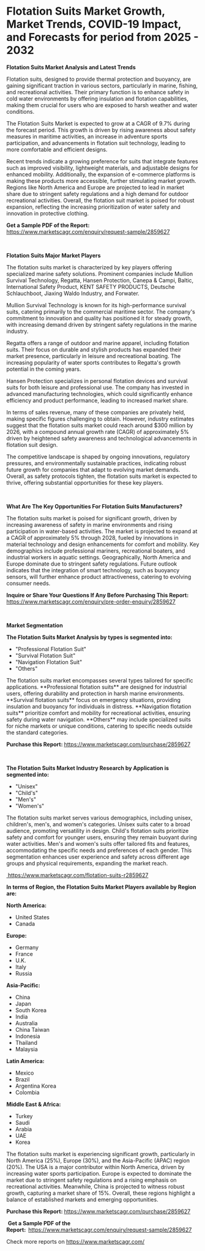 <p><h1>Flotation Suits Market Growth, Market Trends, COVID-19 Impact, and Forecasts for period from 2025 - 2032</h1></p><p><strong>Flotation Suits Market Analysis and Latest Trends</strong></p>
<p><p>Flotation suits, designed to provide thermal protection and buoyancy, are gaining significant traction in various sectors, particularly in marine, fishing, and recreational activities. Their primary function is to enhance safety in cold water environments by offering insulation and flotation capabilities, making them crucial for users who are exposed to harsh weather and water conditions.</p><p>The Flotation Suits Market is expected to grow at a CAGR of 9.7% during the forecast period. This growth is driven by rising awareness about safety measures in maritime activities, an increase in adventure sports participation, and advancements in flotation suit technology, leading to more comfortable and efficient designs. </p><p>Recent trends indicate a growing preference for suits that integrate features such as improved visibility, lightweight materials, and adjustable designs for enhanced mobility. Additionally, the expansion of e-commerce platforms is making these products more accessible, further stimulating market growth. Regions like North America and Europe are projected to lead in market share due to stringent safety regulations and a high demand for outdoor recreational activities. Overall, the flotation suit market is poised for robust expansion, reflecting the increasing prioritization of water safety and innovation in protective clothing.</p></p>
<p><strong>Get a Sample PDF of the Report:&nbsp;</strong> <a href="https://www.marketscagr.com/enquiry/request-sample/2859627?utm_campaign=2468&utm_medium=2&utm_source=Github&utm_content=ia&utm_term=12032025&utm_id=flotation-suits">https://www.marketscagr.com/enquiry/request-sample/2859627</a></p>
<p>&nbsp;</p>
<p><strong>Flotation Suits Major Market Players</strong></p>
<p><p>The flotation suits market is characterized by key players offering specialized marine safety solutions. Prominent companies include Mullion Survival Technology, Regatta, Hansen Protection, Canepa & Campi, Baltic, International Safety Product, KENT SAFETY PRODUCTS, Deutsche Schlauchboot, Jiaxing Waldo Industry, and Forwater.</p><p>Mullion Survival Technology is known for its high-performance survival suits, catering primarily to the commercial maritime sector. The company's commitment to innovation and quality has positioned it for steady growth, with increasing demand driven by stringent safety regulations in the marine industry.</p><p>Regatta offers a range of outdoor and marine apparel, including flotation suits. Their focus on durable and stylish products has expanded their market presence, particularly in leisure and recreational boating. The increasing popularity of water sports contributes to Regatta's growth potential in the coming years.</p><p>Hansen Protection specializes in personal flotation devices and survival suits for both leisure and professional use. The company has invested in advanced manufacturing technologies, which could significantly enhance efficiency and product performance, leading to increased market share.</p><p>In terms of sales revenue, many of these companies are privately held, making specific figures challenging to obtain. However, industry estimates suggest that the flotation suits market could reach around $300 million by 2026, with a compound annual growth rate (CAGR) of approximately 5% driven by heightened safety awareness and technological advancements in flotation suit design.</p><p>The competitive landscape is shaped by ongoing innovations, regulatory pressures, and environmentally sustainable practices, indicating robust future growth for companies that adapt to evolving market demands. Overall, as safety protocols tighten, the flotation suits market is expected to thrive, offering substantial opportunities for these key players.</p></p>
<p>&nbsp;</p>
<p><strong>What Are The Key Opportunities For Flotation Suits Manufacturers?</strong></p>
<p><p>The flotation suits market is poised for significant growth, driven by increasing awareness of safety in marine environments and rising participation in water-based activities. The market is projected to expand at a CAGR of approximately 5% through 2028, fueled by innovations in material technology and design enhancements for comfort and mobility. Key demographics include professional mariners, recreational boaters, and industrial workers in aquatic settings. Geographically, North America and Europe dominate due to stringent safety regulations. Future outlook indicates that the integration of smart technology, such as buoyancy sensors, will further enhance product attractiveness, catering to evolving consumer needs.</p></p>
<p><strong>Inquire or Share Your Questions If Any Before Purchasing This Report:</strong> <a href="https://www.marketscagr.com/enquiry/pre-order-enquiry/2859627?utm_campaign=2468&utm_medium=2&utm_source=Github&utm_content=ia&utm_term=12032025&utm_id=flotation-suits">https://www.marketscagr.com/enquiry/pre-order-enquiry/2859627</a></p>
<p>&nbsp;</p>
<p><strong>Market Segmentation</strong></p>
<p><strong>The Flotation Suits Market Analysis by types is segmented into:</strong></p>
<p><ul><li>"Professional Flotation Suit"</li><li>"Survival Flotation Suit"</li><li>"Navigation Flotation Suit"</li><li>"Others"</li></ul></p>
<p><p>The flotation suits market encompasses several types tailored for specific applications. **Professional flotation suits** are designed for industrial users, offering durability and protection in harsh marine environments. **Survival flotation suits** focus on emergency situations, providing insulation and buoyancy for individuals in distress. **Navigation flotation suits** prioritize comfort and mobility for recreational activities, ensuring safety during water navigation. **Others** may include specialized suits for niche markets or unique conditions, catering to specific needs outside the standard categories.</p></p>
<p><strong>Purchase this Report:&nbsp;</strong><a href="https://www.marketscagr.com/purchase/2859627?utm_campaign=2468&utm_medium=2&utm_source=Github&utm_content=ia&utm_term=12032025&utm_id=flotation-suits">https://www.marketscagr.com/purchase/2859627</a></p>
<p>&nbsp;</p>
<p><strong>The Flotation Suits Market Industry Research by Application is segmented into:</strong></p>
<p><ul><li>"Unisex"</li><li>"Child's"</li><li>"Men's"</li><li>"Women's"</li></ul></p>
<p><p>The flotation suits market serves various demographics, including unisex, children's, men's, and women's categories. Unisex suits cater to a broad audience, promoting versatility in design. Child's flotation suits prioritize safety and comfort for younger users, ensuring they remain buoyant during water activities. Men's and women's suits offer tailored fits and features, accommodating the specific needs and preferences of each gender. This segmentation enhances user experience and safety across different age groups and physical requirements, expanding the market reach.</p></p>
<p><a href="https://www.marketscagr.com/flotation-suits-r2859627?utm_campaign=2468&utm_medium=2&utm_source=Github&utm_content=ia&utm_term=12032025&utm_id=flotation-suits">&nbsp;https://www.marketscagr.com/flotation-suits-r2859627</a></p>
<p><strong>In terms of Region, the Flotation Suits Market Players available by Region are:</strong></p>
<p>
    <p> <strong> North America: </strong>
        <ul>
            <li>United States</li>
            <li>Canada</li>
        </ul>
        </p> 
    <p> <strong> Europe: </strong>
        <ul>
            <li>Germany</li>
            <li>France</li>
            <li>U.K.</li>
            <li>Italy</li>
            <li>Russia</li>
        </ul>
        </p> 
    <p> <strong> Asia-Pacific: </strong>
        <ul>
            <li>China</li>
            <li>Japan</li>
            <li>South Korea</li>
            <li>India</li>
            <li>Australia</li>
            <li>China Taiwan</li>
            <li>Indonesia</li>
            <li>Thailand</li>
            <li>Malaysia</li>
        </ul>
        </p> 
    <p> <strong> Latin America: </strong>
        <ul>
            <li>Mexico</li>
            <li>Brazil</li>
            <li>Argentina Korea</li>
            <li>Colombia</li>
        </ul>
        </p> 
    <p> <strong> Middle East & Africa: </strong>
        <ul>
            <li>Turkey</li>
            <li>Saudi</li>
            <li>Arabia</li>
            <li>UAE</li>
            <li>Korea</li>
        </ul>
    </p>
    </p>
<p><p>The flotation suits market is experiencing significant growth, particularly in North America (25%), Europe (30%), and the Asia-Pacific (APAC) region (20%). The USA is a major contributor within North America, driven by increasing water sports participation. Europe is expected to dominate the market due to stringent safety regulations and a rising emphasis on recreational activities. Meanwhile, China is projected to witness robust growth, capturing a market share of 15%. Overall, these regions highlight a balance of established markets and emerging opportunities.</p></p>
<p><strong>Purchase this Report: </strong><a href="https://www.marketscagr.com/purchase/2859627?utm_campaign=2468&utm_medium=2&utm_source=Github&utm_content=ia&utm_term=12032025&utm_id=flotation-suits">https://www.marketscagr.com/purchase/2859627</a></p>
<p>&nbsp;<strong>Get a Sample PDF of the Report:&nbsp;&nbsp;</strong><a href="https://www.marketscagr.com/enquiry/request-sample/2859627?utm_campaign=2468&utm_medium=2&utm_source=Github&utm_content=ia&utm_term=12032025&utm_id=flotation-suits">https://www.marketscagr.com/enquiry/request-sample/2859627</a></p>
<p><strong></strong></p>
<p>Check more reports on <a href="https://www.marketscagr.com/?utm_campaign=2468&utm_medium=2&utm_source=Github&utm_content=ia&utm_term=12032025&utm_id=flotation-suits">https://www.marketscagr.com/</a></p>